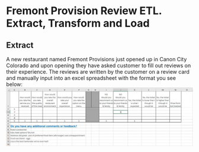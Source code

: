 # Fremont Provision Review ETL. Extract, Transform and Load
## Extract
A new restaurant named Fremont Provisions just opened up in Canon City Colorado and upon opening they have asked customer to fill out reviews on their experience. The reviews are written by the customer on a review card and manually input into an excel spreadsheet with the format you see below:
<img src="images/original_review_format.jpg"
     alt="Original Review Format"
     style="float: left; margin-right: 10px;" />

